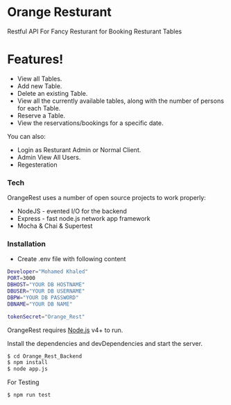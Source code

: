 # Orange Resturant

Restful API For Fancy Resturant for Booking Resturant Tables 

# Features!

  - View all Tables.
  - Add new Table.
  - Delete an existing Table.
  - View all the currently available tables, along with the number of persons for each Table.
  - Reserve a Table.
  - View the reservations/bookings for a specific date.


You can also:
  - Login as Resturant Admin or Normal Client.
  - Admin View All Users.
  - Regesteration

### Tech

OrangeRest uses a number of open source projects to work properly:

* NodeJS - evented I/O for the backend
* Express - fast node.js network app framework
* Mocha & Chai & Supertest


### Installation

- Create .env file with following content

```sh
Developer="Mohamed Khaled"
PORT=3000
DBHOST="YOUR DB HOSTNAME"
DBUSER="YOUR DB USERNAME"
DBPW="YOUR DB PASSWORD"
DBNAME="YOUR DB NAME"

tokenSecret="Orange_Rest"
```

OrangeRest requires [Node.js](https://nodejs.org/) v4+ to run.

Install the dependencies and devDependencies and start the server.

```sh
$ cd Orange_Rest_Backend
$ npm install 
$ node app.js
```

For Testing

```sh
$ npm run test
```

